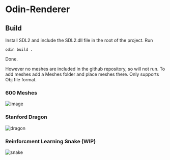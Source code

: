 # Odin-Renderer

## Build
Install SDL2 and include the SDL2.dll file in the root of the project.
Run 
```
odin build .
```
Done.

However no meshes are included in the github repository, so will not run.
To add meshes add a Meshes folder and place meshes there.
Only supports Obj file format.

### 600 Meshes
![image](https://github.com/Benasm123/Odin-Renderer/assets/74568812/317ce266-10d5-4b61-9598-a2ef288a5de1)

### Stanford Dragon
![dragon](https://github.com/Benasm123/Odin-Renderer/assets/74568812/4e026f57-a2c8-40f1-8adc-d4c485db1342)

### Reinforcment Learning Snake (WIP)
![snake](https://github.com/Benasm123/Odin-Renderer/assets/74568812/212f9c06-ed6d-46ec-93a8-ddacc7d2326b)

